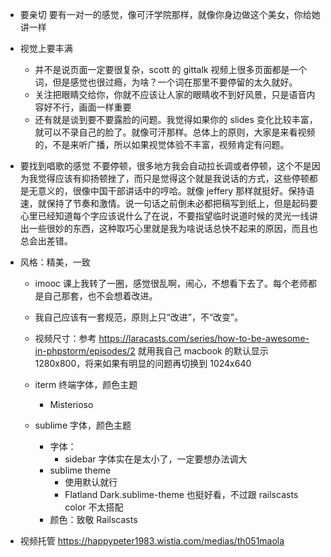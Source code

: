 - 要亲切
  要有一对一的感觉，像可汗学院那样，就像你身边做这个美女，你给她讲一样

- 视觉上要丰满
  - 并不是说页面一定要很复杂，scott 的 gittalk 视频上很多页面都是一个词，但是感觉也很过瘾，为啥？一个词在那里不要停留的太久就好。
  - 关注把眼睛交给你，你就不应该让人家的眼睛收不到好风景，只是语音内容好不行，画面一样重要
  - 还有就是谈到要不要露脸的问题。我觉得如果你的 slides 变化比较丰富，就可以不录自己的脸了。就像可汗那样。总体上的原则，大家是来看视频的，不是来听广播，所以如果视觉体验不丰富，视频肯定有问题。

- 要找到唱歌的感觉
  不要停顿，很多地方我会自动拉长调或者停顿，这个不是因为我觉得应该有抑扬顿挫了，而只是觉得这个就是我说话的方式，这些停顿都是无意义的，很像中国干部讲话中的哼哈。就像 jeffery 那样就挺好。保持语速，就保持了节奏和激情。说一句话之前倒未必都把稿写到纸上，但是起码要心里已经知道每个字应该说什么了在说，不要指望临时说道时候的灵光一线讲出一些很妙的东西，这种取巧心里就是我为啥说话总快不起来的原因，而且也总会出差错。

- 风格：精美，一致
  - imooc 课上我转了一圈，感觉很乱啊，闹心，不想看下去了。每个老师都是自己那套，也不会想着改进。
  - 我自己应该有一套规范，原则上只“改进”，不“改变”。
  - 视频尺寸：参考
    <https://laracasts.com/series/how-to-be-awesome-in-phpstorm/episodes/2>
    就用我自己 macbook 的默认显示 1280x800，将来如果有明显的问题再切换到 1024x640

  - iterm 终端字体，颜色主题
    - Misterioso
  - sublime 字体，颜色主题
    - 字体：
      - sidebar 字体实在是太小了，一定要想办法调大
    - sublime theme
      - 使用默认就行
      - Flatland Dark.sublime-theme 也挺好看，不过跟 railscasts color 不太搭配
    - 颜色：致敬 Railscasts
- 视频托管
  https://happypeter1983.wistia.com/medias/th051maola
